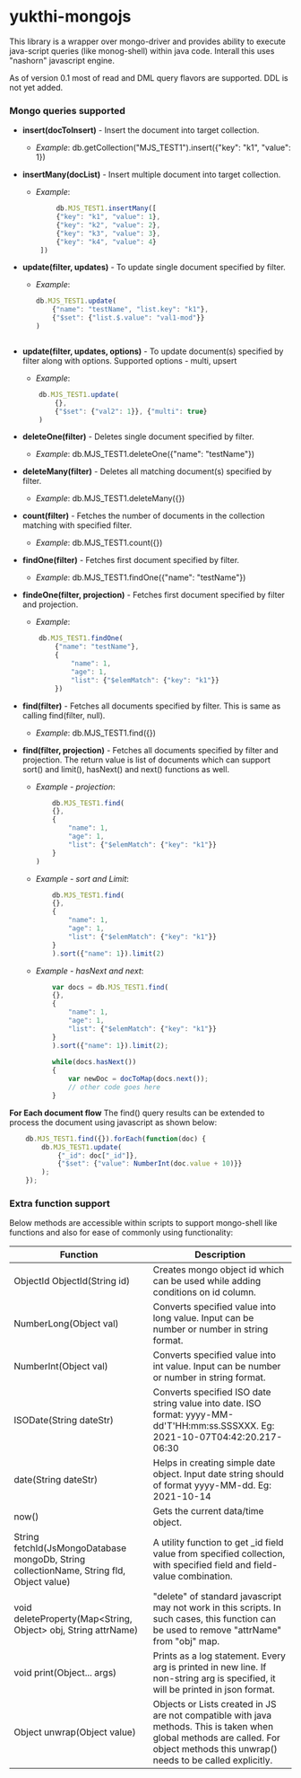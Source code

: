 # yukthi-mongojs

This library is a wrapper over mongo-driver and provides ability to execute java-script queries (like monog-shell) within java code. Interall this uses "nashorn" javascript engine.

As of version 0.1 most of read and DML query flavors are supported. DDL is not yet added.

### Mongo queries supported

* **insert(docToInsert)** - Insert the document into target collection.
    * *Example*: db.getCollection("MJS_TEST1").insert({"key": "k1", "value": 1})

* **insertMany(docList)** - Insert multiple document into target collection.
    * *Example*: 
       ```javascript
    		db.MJS_TEST1.insertMany([  
			{"key": "k1", "value": 1},  
			{"key": "k2", "value": 2},  
			{"key": "k3", "value": 3},  
			{"key": "k4", "value": 4}  
		])
       ```
	
* **update(filter, updates)** - To update single document specified by filter.
    * *Example*: 
    	```javascript
		db.MJS_TEST1.update(  
			{"name": "testName", "list.key": "k1"},  
			{"$set": {"list.$.value": "val1-mod"}}  
		)
	```
* **update(filter, updates, options)** - To update document(s) specified by filter along with options. Supported options - multi, upsert
    * *Example*: 
 	```javascript
		db.MJS_TEST1.update(  
			{},  
			{"$set": {"val2": 1}}, {"multi": true}  
		)
	```
* **deleteOne(filter)** - Deletes single document specified by filter.
    * *Example*: db.MJS_TEST1.deleteOne({"name": "testName"})
* **deleteMany(filter)** - Deletes all matching document(s) specified by filter.
    * *Example*: db.MJS_TEST1.deleteMany({})
* **count(filter)** - Fetches the number of documents in the collection matching with specified filter.
    * *Example*: db.MJS_TEST1.count({})
* **findOne(filter)** - Fetches first document specified by filter.
    * *Example*: db.MJS_TEST1.findOne({"name": "testName"})
* **findeOne(filter, projection)** - Fetches first document specified by filter and projection.
    * *Example*: 
	```javascript
		db.MJS_TEST1.findOne(  
			{"name": "testName"},  
			{  
				"name": 1,  
				"age": 1,  
				"list": {"$elemMatch": {"key": "k1"}}  
			})
	```
* **find(filter)** - Fetches all documents specified by filter. This is same as calling find(filter, null).
    * *Example*: db.MJS_TEST1.find({})
* **find(filter, projection)** - Fetches all documents specified by filter and projection. The return value is list of documents which can support sort() and limit(), hasNext() and next() functions as well.
    * *Example - projection*: 
    	```javascript
    		db.MJS_TEST1.find(  
			{},  
			{  
				"name": 1,  
				"age": 1,  
				"list": {"$elemMatch": {"key": "k1"}}  
			}
		)
		```
	
    * *Example - sort and Limit*: 
    	```javascript
    		db.MJS_TEST1.find(  
			{},  
			{  
				"name": 1,  
				"age": 1,  
				"list": {"$elemMatch": {"key": "k1"}}  
			}
			).sort({"name": 1}).limit(2)
		```
	
    * *Example - hasNext and next*: 
    	```javascript
    		var docs = db.MJS_TEST1.find(  
			{},  
			{  
				"name": 1,  
				"age": 1,  
				"list": {"$elemMatch": {"key": "k1"}}  
			}
			).sort({"name": 1}).limit(2);
			
			while(docs.hasNext())
			{
				var newDoc = docToMap(docs.next());
				// other code goes here
			}
		```
**For Each document flow**
The find() query results can be extended to process the document using javascript as shown below:  
```javascript
	db.MJS_TEST1.find({}).forEach(function(doc) {  
		db.MJS_TEST1.update(  
			{"_id": doc["_id"]},   
			{"$set": {"value": NumberInt(doc.value + 10)}}  
		);  
	});
```

### Extra function support

Below methods are accessible within scripts to support mongo-shell like functions and also for ease of commonly using functionality:  

Function                                                                                  |         Description
------------------------------------------------------------------------------------------|-----------------------------
ObjectId ObjectId(String id)                                                              |  Creates mongo object id which can be used while adding conditions on id column.
NumberLong(Object val)                                                                    |  Converts specified value into long value. Input can be number or number in string format.
NumberInt(Object val)                                                                     | Converts specified value into int value. Input can be number or number in string format.
ISODate(String dateStr)                                                                   | Converts specified ISO date string value into date. ISO format: yyyy-MM-dd'T'HH:mm:ss.SSSXXX. Eg: 2021-10-07T04:42:20.217-06:30
date(String dateStr)                                                                      |  Helps in creating simple date object. Input date string should of format yyyy-MM-dd. Eg: 2021-10-14
now()                                                                                     | Gets the current data/time object.
String fetchId(JsMongoDatabase mongoDb, String collectionName, String fld, Object value)  | A utility function to get _id field value from specified collection, with specified field and field-value combination.
void deleteProperty(Map<String, Object> obj, String attrName)                             | "delete" of standard javascript may not work in this scripts. In such cases, this function can be used to remove "attrName" from "obj" map.
void print(Object... args)                             									  | Prints as a log statement. Every arg is printed in new line. If non-string arg is specified, it will be printed in json format.
Object unwrap(Object value)                             								  | Objects or Lists created in JS are not compatible with java methods. This is taken when global methods are called. For object methods this unwrap() needs to be called explicitly.





    
